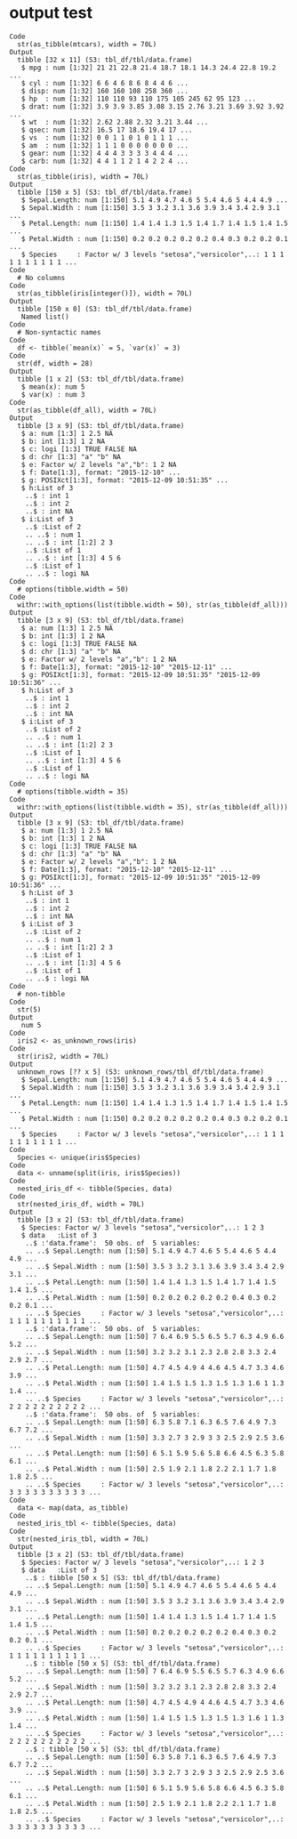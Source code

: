 # output test

    Code
      str(as_tibble(mtcars), width = 70L)
    Output
      tibble [32 x 11] (S3: tbl_df/tbl/data.frame)
       $ mpg : num [1:32] 21 21 22.8 21.4 18.7 18.1 14.3 24.4 22.8 19.2 ...
       $ cyl : num [1:32] 6 6 4 6 8 6 8 4 4 6 ...
       $ disp: num [1:32] 160 160 108 258 360 ...
       $ hp  : num [1:32] 110 110 93 110 175 105 245 62 95 123 ...
       $ drat: num [1:32] 3.9 3.9 3.85 3.08 3.15 2.76 3.21 3.69 3.92 3.92 ...
       $ wt  : num [1:32] 2.62 2.88 2.32 3.21 3.44 ...
       $ qsec: num [1:32] 16.5 17 18.6 19.4 17 ...
       $ vs  : num [1:32] 0 0 1 1 0 1 0 1 1 1 ...
       $ am  : num [1:32] 1 1 1 0 0 0 0 0 0 0 ...
       $ gear: num [1:32] 4 4 4 3 3 3 3 4 4 4 ...
       $ carb: num [1:32] 4 4 1 1 2 1 4 2 2 4 ...
    Code
      str(as_tibble(iris), width = 70L)
    Output
      tibble [150 x 5] (S3: tbl_df/tbl/data.frame)
       $ Sepal.Length: num [1:150] 5.1 4.9 4.7 4.6 5 5.4 4.6 5 4.4 4.9 ...
       $ Sepal.Width : num [1:150] 3.5 3 3.2 3.1 3.6 3.9 3.4 3.4 2.9 3.1 ...
       $ Petal.Length: num [1:150] 1.4 1.4 1.3 1.5 1.4 1.7 1.4 1.5 1.4 1.5 ...
       $ Petal.Width : num [1:150] 0.2 0.2 0.2 0.2 0.2 0.4 0.3 0.2 0.2 0.1 ...
       $ Species     : Factor w/ 3 levels "setosa","versicolor",..: 1 1 1 1 1 1 1 1 1 1 ...
    Code
      # No columns
    Code
      str(as_tibble(iris[integer()]), width = 70L)
    Output
      tibble [150 x 0] (S3: tbl_df/tbl/data.frame)
       Named list()
    Code
      # Non-syntactic names
    Code
      df <- tibble(`mean(x)` = 5, `var(x)` = 3)
    Code
      str(df, width = 28)
    Output
      tibble [1 x 2] (S3: tbl_df/tbl/data.frame)
       $ mean(x): num 5
       $ var(x) : num 3
    Code
      str(as_tibble(df_all), width = 70L)
    Output
      tibble [3 x 9] (S3: tbl_df/tbl/data.frame)
       $ a: num [1:3] 1 2.5 NA
       $ b: int [1:3] 1 2 NA
       $ c: logi [1:3] TRUE FALSE NA
       $ d: chr [1:3] "a" "b" NA
       $ e: Factor w/ 2 levels "a","b": 1 2 NA
       $ f: Date[1:3], format: "2015-12-10" ...
       $ g: POSIXct[1:3], format: "2015-12-09 10:51:35" ...
       $ h:List of 3
        ..$ : int 1
        ..$ : int 2
        ..$ : int NA
       $ i:List of 3
        ..$ :List of 2
        .. ..$ : num 1
        .. ..$ : int [1:2] 2 3
        ..$ :List of 1
        .. ..$ : int [1:3] 4 5 6
        ..$ :List of 1
        .. ..$ : logi NA
    Code
      # options(tibble.width = 50)
    Code
      withr::with_options(list(tibble.width = 50), str(as_tibble(df_all)))
    Output
      tibble [3 x 9] (S3: tbl_df/tbl/data.frame)
       $ a: num [1:3] 1 2.5 NA
       $ b: int [1:3] 1 2 NA
       $ c: logi [1:3] TRUE FALSE NA
       $ d: chr [1:3] "a" "b" NA
       $ e: Factor w/ 2 levels "a","b": 1 2 NA
       $ f: Date[1:3], format: "2015-12-10" "2015-12-11" ...
       $ g: POSIXct[1:3], format: "2015-12-09 10:51:35" "2015-12-09 10:51:36" ...
       $ h:List of 3
        ..$ : int 1
        ..$ : int 2
        ..$ : int NA
       $ i:List of 3
        ..$ :List of 2
        .. ..$ : num 1
        .. ..$ : int [1:2] 2 3
        ..$ :List of 1
        .. ..$ : int [1:3] 4 5 6
        ..$ :List of 1
        .. ..$ : logi NA
    Code
      # options(tibble.width = 35)
    Code
      withr::with_options(list(tibble.width = 35), str(as_tibble(df_all)))
    Output
      tibble [3 x 9] (S3: tbl_df/tbl/data.frame)
       $ a: num [1:3] 1 2.5 NA
       $ b: int [1:3] 1 2 NA
       $ c: logi [1:3] TRUE FALSE NA
       $ d: chr [1:3] "a" "b" NA
       $ e: Factor w/ 2 levels "a","b": 1 2 NA
       $ f: Date[1:3], format: "2015-12-10" "2015-12-11" ...
       $ g: POSIXct[1:3], format: "2015-12-09 10:51:35" "2015-12-09 10:51:36" ...
       $ h:List of 3
        ..$ : int 1
        ..$ : int 2
        ..$ : int NA
       $ i:List of 3
        ..$ :List of 2
        .. ..$ : num 1
        .. ..$ : int [1:2] 2 3
        ..$ :List of 1
        .. ..$ : int [1:3] 4 5 6
        ..$ :List of 1
        .. ..$ : logi NA
    Code
      # non-tibble
    Code
      str(5)
    Output
       num 5
    Code
      iris2 <- as_unknown_rows(iris)
    Code
      str(iris2, width = 70L)
    Output
      unknown_rows [?? x 5] (S3: unknown_rows/tbl_df/tbl/data.frame)
       $ Sepal.Length: num [1:150] 5.1 4.9 4.7 4.6 5 5.4 4.6 5 4.4 4.9 ...
       $ Sepal.Width : num [1:150] 3.5 3 3.2 3.1 3.6 3.9 3.4 3.4 2.9 3.1 ...
       $ Petal.Length: num [1:150] 1.4 1.4 1.3 1.5 1.4 1.7 1.4 1.5 1.4 1.5 ...
       $ Petal.Width : num [1:150] 0.2 0.2 0.2 0.2 0.2 0.4 0.3 0.2 0.2 0.1 ...
       $ Species     : Factor w/ 3 levels "setosa","versicolor",..: 1 1 1 1 1 1 1 1 1 1 ...
    Code
      Species <- unique(iris$Species)
    Code
      data <- unname(split(iris, iris$Species))
    Code
      nested_iris_df <- tibble(Species, data)
    Code
      str(nested_iris_df, width = 70L)
    Output
      tibble [3 x 2] (S3: tbl_df/tbl/data.frame)
       $ Species: Factor w/ 3 levels "setosa","versicolor",..: 1 2 3
       $ data   :List of 3
        ..$ :'data.frame':	50 obs. of  5 variables:
        .. ..$ Sepal.Length: num [1:50] 5.1 4.9 4.7 4.6 5 5.4 4.6 5 4.4 4.9 ...
        .. ..$ Sepal.Width : num [1:50] 3.5 3 3.2 3.1 3.6 3.9 3.4 3.4 2.9 3.1 ...
        .. ..$ Petal.Length: num [1:50] 1.4 1.4 1.3 1.5 1.4 1.7 1.4 1.5 1.4 1.5 ...
        .. ..$ Petal.Width : num [1:50] 0.2 0.2 0.2 0.2 0.2 0.4 0.3 0.2 0.2 0.1 ...
        .. ..$ Species     : Factor w/ 3 levels "setosa","versicolor",..: 1 1 1 1 1 1 1 1 1 1 ...
        ..$ :'data.frame':	50 obs. of  5 variables:
        .. ..$ Sepal.Length: num [1:50] 7 6.4 6.9 5.5 6.5 5.7 6.3 4.9 6.6 5.2 ...
        .. ..$ Sepal.Width : num [1:50] 3.2 3.2 3.1 2.3 2.8 2.8 3.3 2.4 2.9 2.7 ...
        .. ..$ Petal.Length: num [1:50] 4.7 4.5 4.9 4 4.6 4.5 4.7 3.3 4.6 3.9 ...
        .. ..$ Petal.Width : num [1:50] 1.4 1.5 1.5 1.3 1.5 1.3 1.6 1 1.3 1.4 ...
        .. ..$ Species     : Factor w/ 3 levels "setosa","versicolor",..: 2 2 2 2 2 2 2 2 2 2 ...
        ..$ :'data.frame':	50 obs. of  5 variables:
        .. ..$ Sepal.Length: num [1:50] 6.3 5.8 7.1 6.3 6.5 7.6 4.9 7.3 6.7 7.2 ...
        .. ..$ Sepal.Width : num [1:50] 3.3 2.7 3 2.9 3 3 2.5 2.9 2.5 3.6 ...
        .. ..$ Petal.Length: num [1:50] 6 5.1 5.9 5.6 5.8 6.6 4.5 6.3 5.8 6.1 ...
        .. ..$ Petal.Width : num [1:50] 2.5 1.9 2.1 1.8 2.2 2.1 1.7 1.8 1.8 2.5 ...
        .. ..$ Species     : Factor w/ 3 levels "setosa","versicolor",..: 3 3 3 3 3 3 3 3 3 3 ...
    Code
      data <- map(data, as_tibble)
    Code
      nested_iris_tbl <- tibble(Species, data)
    Code
      str(nested_iris_tbl, width = 70L)
    Output
      tibble [3 x 2] (S3: tbl_df/tbl/data.frame)
       $ Species: Factor w/ 3 levels "setosa","versicolor",..: 1 2 3
       $ data   :List of 3
        ..$ : tibble [50 x 5] (S3: tbl_df/tbl/data.frame)
        .. ..$ Sepal.Length: num [1:50] 5.1 4.9 4.7 4.6 5 5.4 4.6 5 4.4 4.9 ...
        .. ..$ Sepal.Width : num [1:50] 3.5 3 3.2 3.1 3.6 3.9 3.4 3.4 2.9 3.1 ...
        .. ..$ Petal.Length: num [1:50] 1.4 1.4 1.3 1.5 1.4 1.7 1.4 1.5 1.4 1.5 ...
        .. ..$ Petal.Width : num [1:50] 0.2 0.2 0.2 0.2 0.2 0.4 0.3 0.2 0.2 0.1 ...
        .. ..$ Species     : Factor w/ 3 levels "setosa","versicolor",..: 1 1 1 1 1 1 1 1 1 1 ...
        ..$ : tibble [50 x 5] (S3: tbl_df/tbl/data.frame)
        .. ..$ Sepal.Length: num [1:50] 7 6.4 6.9 5.5 6.5 5.7 6.3 4.9 6.6 5.2 ...
        .. ..$ Sepal.Width : num [1:50] 3.2 3.2 3.1 2.3 2.8 2.8 3.3 2.4 2.9 2.7 ...
        .. ..$ Petal.Length: num [1:50] 4.7 4.5 4.9 4 4.6 4.5 4.7 3.3 4.6 3.9 ...
        .. ..$ Petal.Width : num [1:50] 1.4 1.5 1.5 1.3 1.5 1.3 1.6 1 1.3 1.4 ...
        .. ..$ Species     : Factor w/ 3 levels "setosa","versicolor",..: 2 2 2 2 2 2 2 2 2 2 ...
        ..$ : tibble [50 x 5] (S3: tbl_df/tbl/data.frame)
        .. ..$ Sepal.Length: num [1:50] 6.3 5.8 7.1 6.3 6.5 7.6 4.9 7.3 6.7 7.2 ...
        .. ..$ Sepal.Width : num [1:50] 3.3 2.7 3 2.9 3 3 2.5 2.9 2.5 3.6 ...
        .. ..$ Petal.Length: num [1:50] 6 5.1 5.9 5.6 5.8 6.6 4.5 6.3 5.8 6.1 ...
        .. ..$ Petal.Width : num [1:50] 2.5 1.9 2.1 1.8 2.2 2.1 1.7 1.8 1.8 2.5 ...
        .. ..$ Species     : Factor w/ 3 levels "setosa","versicolor",..: 3 3 3 3 3 3 3 3 3 3 ...

